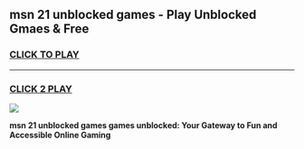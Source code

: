 
## msn 21 unblocked games - Play Unblocked Gmaes & Free
<h3>
<a href="https://news.freeplayer.one?title=msn_21_unblocked_games&ref=23F">CLICK TO PLAY</a></h3>
<hr>

<h3>
<a href="https://news.freeplayer.one?title=msn_21_unblocked_games&ref=23F">CLICK 2 PLAY</a>
  
</h3>

<a href="https://news.freeplayer.one?title=msn_21_unblocked_games&ref=23F/"><img src="https://clearcache.store/games.png"></a>


**msn 21 unblocked games games unblocked: Your Gateway to Fun and Accessible Online Gaming**
